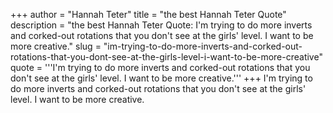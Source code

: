+++
author = "Hannah Teter"
title = "the best Hannah Teter Quote"
description = "the best Hannah Teter Quote: I'm trying to do more inverts and corked-out rotations that you don't see at the girls' level. I want to be more creative."
slug = "im-trying-to-do-more-inverts-and-corked-out-rotations-that-you-dont-see-at-the-girls-level-i-want-to-be-more-creative"
quote = '''I'm trying to do more inverts and corked-out rotations that you don't see at the girls' level. I want to be more creative.'''
+++
I'm trying to do more inverts and corked-out rotations that you don't see at the girls' level. I want to be more creative.
